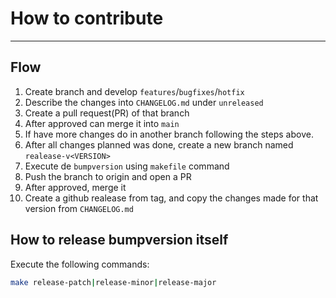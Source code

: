 # How to contribute
---

## Flow
1. Create branch and develop `features`/`bugfixes`/`hotfix`
2. Describe the changes into `CHANGELOG.md` under `unreleased`
2. Create a pull request(PR) of that branch
3. After approved can merge it into `main`
4. If have more changes do in another branch following the steps above.
5. After all changes planned was done, create a new branch named `realease-v<VERSION>`
6. Execute de `bumpversion` using `makefile` command
7. Push the branch to origin and open a PR
8. After approved, merge it
9. Create a github realease from tag, and copy the changes made for that version from `CHANGELOG.md`

## How to release bumpversion itself
Execute the following commands:

``` bash
make release-patch|release-minor|release-major
```
